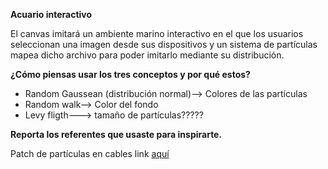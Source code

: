 **Acuario interactivo**

El canvas imitará un ambiente marino interactivo en el que los usuarios seleccionan una imagen desde sus dispositivos y un
sistema de partículas mapea dicho archivo para poder imitarlo mediante su distribución.

**¿Cómo piensas usar los tres conceptos y por qué estos?**

* Random Gaussean (distribución normal)--> Colores de las partículas
* Random walk--> Color del fondo
* Levy fligth---> tamaño de partículas?????

**Reporta los referentes que usaste para inspirarte.**

Patch de partículas en cables link [aquí](https://cables.gl/p/PSCYWt)
